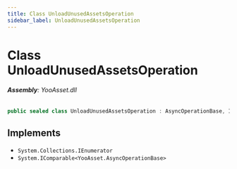```yaml
---
title: Class UnloadUnusedAssetsOperation
sidebar_label: UnloadUnusedAssetsOperation
---
```

# Class UnloadUnusedAssetsOperation


###### **Assembly**: YooAsset.dll

```csharp title="Declaration"
public sealed class UnloadUnusedAssetsOperation : AsyncOperationBase, IEnumerator, IComparable<AsyncOperationBase>
```

## Implements

* `System.Collections.IEnumerator`
* `System.IComparable<YooAsset.AsyncOperationBase>`
